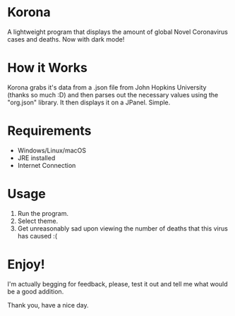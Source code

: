# Korona
A lightweight program that displays the amount of global Novel Coronavirus cases and deaths. Now with dark mode!

# How it Works
Korona grabs it's data from a .json file from John Hopkins University (thanks so much :D) and then parses out the necessary values using the "org.json" library. It then displays it on a JPanel. Simple.

# Requirements
- Windows/Linux/macOS
- JRE installed
- Internet Connection

# Usage
1. Run the program.
2. Select theme.
3. Get unreasonably sad upon viewing the number of deaths that this virus has caused :(

# Enjoy!
I'm actually begging for feedback, please, test it out and tell me what would be a good addition. 

Thank you, have a nice day.
